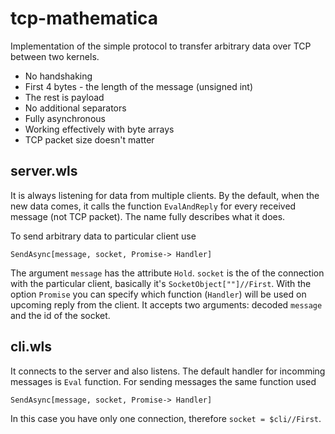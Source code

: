 # tcp-mathematica
Implementation of the simple protocol to transfer arbitrary data over TCP between two kernels. 

* No handshaking
* First 4 bytes - the length of the message (unsigned int)
* The rest is payload
* No additional separators
* Fully asynchronous
* Working effectively with byte arrays
* TCP packet size doesn't matter

## server.wls
It is always listening for data from multiple clients. By the default, when the new data comes, it calls the function `EvalAndReply` for every received message (not TCP packet). The name fully describes what it does. 

To send arbitrary data to particular client use

    SendAsync[message, socket, Promise-> Handler]

The argument `message` has the attribute `Hold`.
`socket` is the of the connection with the particular client, basically it's `SocketObject[""]//First`.
With the option `Promise` you can specify which function (`Handler`) will be used on upcoming reply from the client. It accepts two arguments: decoded `message` and the id of the socket.

## cli.wls
It connects to the server and also listens. The default handler for incomming messages is `Eval` function.
For sending messages the same function used

    SendAsync[message, socket, Promise-> Handler]
    
In this case you have only one connection, therefore `socket = $cli//First`.
